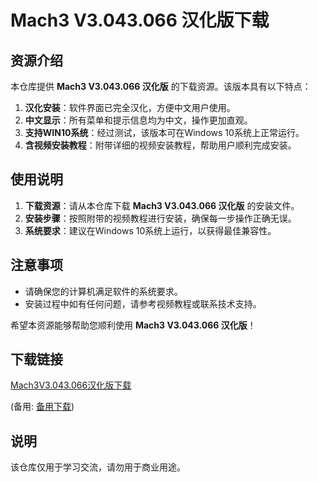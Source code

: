 # Mach3 V3.043.066 汉化版下载

## 资源介绍

本仓库提供 **Mach3 V3.043.066 汉化版** 的下载资源。该版本具有以下特点：

1. **汉化安装**：软件界面已完全汉化，方便中文用户使用。
2. **中文显示**：所有菜单和提示信息均为中文，操作更加直观。
3. **支持WIN10系统**：经过测试，该版本可在Windows 10系统上正常运行。
4. **含视频安装教程**：附带详细的视频安装教程，帮助用户顺利完成安装。

## 使用说明

1. **下载资源**：请从本仓库下载 **Mach3 V3.043.066 汉化版** 的安装文件。
2. **安装步骤**：按照附带的视频教程进行安装，确保每一步操作正确无误。
3. **系统要求**：建议在Windows 10系统上运行，以获得最佳兼容性。

## 注意事项

- 请确保您的计算机满足软件的系统要求。
- 安装过程中如有任何问题，请参考视频教程或联系技术支持。

希望本资源能够帮助您顺利使用 **Mach3 V3.043.066 汉化版**！

## 下载链接
[Mach3V3.043.066汉化版下载](https://pan.quark.cn/s/be6d09ac8e32) 

(备用: [备用下载](https://pan.baidu.com/s/1wFnJyfChhM7OEYxZoU65iQ?pwd=1234))

## 说明

该仓库仅用于学习交流，请勿用于商业用途。
